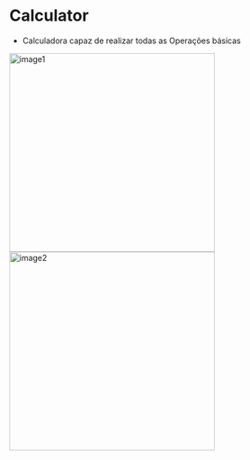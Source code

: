 # Calculator

- Calculadora capaz de realizar todas as Operações básicas


<div style="display: inline-block;">
  <img src="image1.png" alt="image1" width="365" height="353" style="padding-right: 15px">
  <img src="image2.png" alt="image2" width="365" height="353">
</div>
